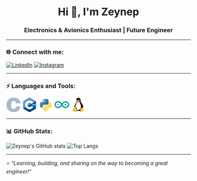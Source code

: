 <h1 align="center">Hi 👋, I'm Zeynep</h1>
<h3 align="center">Electronics & Avionics Enthusiast | Future Engineer</h3>

---

### 🌐 Connect with me:
[![LinkedIn](https://img.shields.io/badge/LinkedIn-%230077B5.svg?style=for-the-badge&logo=linkedin&logoColor=white)](https://linkedin.com/in/kendi-linkin)
[![Instagram](https://img.shields.io/badge/Instagram-%23E4405F.svg?style=for-the-badge&logo=instagram&logoColor=white)](https://instagram.com/kendi-linkin)

---

### ⚡ Languages and Tools:
<p align="left">
  <img src="https://raw.githubusercontent.com/devicons/devicon/master/icons/c/c-original.svg" alt="c" width="40" height="40"/> 
  <img src="https://raw.githubusercontent.com/devicons/devicon/master/icons/cplusplus/cplusplus-original.svg" alt="cpp" width="40" height="40"/> 
  <img src="https://raw.githubusercontent.com/devicons/devicon/master/icons/python/python-original.svg" alt="python" width="40" height="40"/> 
  <img src="https://raw.githubusercontent.com/devicons/devicon/master/icons/arduino/arduino-original.svg" alt="arduino" width="40" height="40"/> 
  <img src="https://raw.githubusercontent.com/devicons/devicon/master/icons/linux/linux-original.svg" alt="linux" width="40" height="40"/>
</p>

---

### 📊 GitHub Stats:
![Zeynep's GitHub stats](https://github-readme-stats.vercel.app/api?username=zey606&show_icons=true&theme=radical)
![Top Langs](https://github-readme-stats.vercel.app/api/top-langs/?username=zey606&layout=compact&theme=radical)

---

⭐️ *"Learning, building, and sharing on the way to becoming a great engineer!"*

